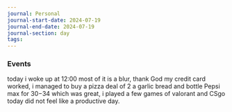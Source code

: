 ```yaml
---
journal: Personal
journal-start-date: 2024-07-19
journal-end-date: 2024-07-19
journal-section: day
tags:
---
```

### Events

today i woke up at 12:00 most of it is a blur, thank God my credit card worked, i managed to buy a pizza deal of 2 a garlic bread and bottle Pepsi max for $30-$34 which was great, i played a few games of valorant and CSgo today did not feel like a productive day. 
